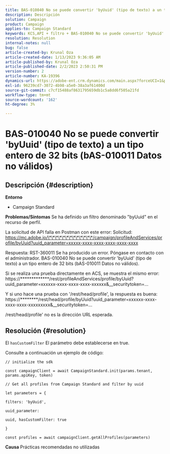 ```yaml
---
title: BAS-010040 No se puede convertir 'byUuid' (tipo de texto) a un tipo entero de 32 bits (bAS-010011 Datos no válidos)
description: Descripción
solution: Campaign
product: Campaign
applies-to: Campaign Standard
keywords: KCS,API + filtro + BAS-010040 No se puede convertir 'byUuid' (tipo de texto) a un tipo entero de 32 bits (bAS-010011 Datos no válidos)
resolution: Resolution
internal-notes: null
bug: false
article-created-by: Krunal Oza
article-created-date: 1/13/2023 9:36:05 AM
article-published-by: Krunal Oza
article-published-date: 2/2/2023 2:50:31 PM
version-number: 2
article-number: KA-19396
dynamics-url: https://adobe-ent.crm.dynamics.com/main.aspx?forceUCI=1&pagetype=entityrecord&etn=knowledgearticle&id=540924b2-2593-ed11-aad1-6045bd006793
exl-id: 96239cd7-3072-4b98-a5e0-38a3af61400d
source-git-commit: c7cf15488af8631795659db1c5a8dd6f505a21fd
workflow-type: tm+mt
source-wordcount: '162'
ht-degree: 3%

---
```


# BAS-010040 No se puede convertir &#39;byUuid&#39; (tipo de texto) a un tipo entero de 32 bits (bAS-010011 Datos no válidos)

## Descripción {#description}

<b>Entorno</b>
- Campaign Standard



<b>Problemas/Síntomas</b>
Se ha definido un filtro denominado &quot;byUuid&quot; en el recurso de perfil.

La solicitud de API falla en Postman con este error: Solicitud: https://mc.adobe.io/\*\*\*\*\*\*\*\*\*\*\*\*\*/campaign/profileAndServices/profile/byUuid?uuid_parameter=xxxxx-xxxx-xxxx-xxxx-xxxx-xxxx

Respuesta: RST-360011 Se ha producido un error. Póngase en contacto con el administrador.
BAS-010040 No se puede convertir &#39;byUuid&#39; (tipo de texto) a un tipo entero de 32 bits (bAS-010011 Datos no válidos).

Si se realiza una prueba directamente en ACS, se muestra el mismo error: https://\*\*\*\*\*\*\*\*\*\*\*\*\*/rest/profileAndServices/profile/byUuid?uuid_parameter=xxxxxx-xxxx-xxxx-xxxx-xxxxxx&amp;__securitytoken=...

Y si uno hace una prueba con &#39;/rest/head/profile&#39;, la respuesta es buena: https://\*\*\*\*\*\*\*\*/rest/head/profile/byUuid?uuid_parameter=xxxxxx-xxxx-xxxx-xxxx-xxxxxxxxx&amp;__securitytoken=...

/rest/head/profile&#39; no es la dirección URL esperada.


## Resolución {#resolution}


El `hasCustomFilter` El parámetro debe establecerse en true.

Consulte a continuación un ejemplo de código:




```
// initialize the sdk
```




`const campaignClient = await CampaignStandard.init(params.tenant, params.apiKey, token)`

`// Get all profiles from Campaign Standard and filter by uuid`

`let parameters = {`

`filters: 'byUuid',`

`uuid_parameter:`

`uuid, hasCustomFilter: true`

`}`

`const profiles = await campaignClient.getAllProfiles(parameters)`


<b>Causa</b>
Prácticas recomendadas no utilizadas
